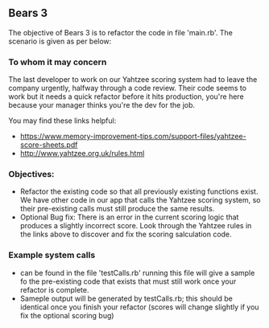## Bears 3

The objective of Bears 3 is to refactor the code in file 'main.rb'. The scenario is given as per below:

### To whom it may concern
The last developer to work on our Yahtzee scoring system had to leave the company urgently, halfway through a code review. Their code seems to work but it needs a quick refactor before it hits production, you're here because your manager thinks you're the dev for the job.

You may find these links helpful: 
- https://www.memory-improvement-tips.com/support-files/yahtzee-score-sheets.pdf
- http://www.yahtzee.org.uk/rules.html

### Objectives:

- Refactor the existing code so that all previously existing functions exist. We have other code in our app that calls the Yahtzee scoring system, so their pre-existing calls must still produce the same results.
- Optional Bug fix: There is an error in the current scoring logic that produces a slightly incorrect score. Look through the Yahtzee rules in the links above to discover and fix the scoring salculation code.

### Example system calls

- can be found in the file 'testCalls.rb' running this file will give a sample fo the pre-existing code that exists that must still work once your refactor is complete.
- Sameple output will be generated by testCalls.rb; this should be identical once you finish your refactor (scores will change slightly if you fix the optional scoring bug)